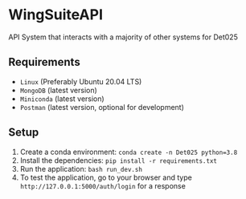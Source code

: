 # WingSuiteAPI
API System that interacts with a majority of other systems for Det025

## Requirements
* `Linux` (Preferably Ubuntu 20.04 LTS)
* `MongoDB` (latest version)
* `Miniconda` (latest version)
* `Postman` (latest version, optional for development)

## Setup
1. Create a conda environment: `conda create -n Det025 python=3.8`
2. Install the dependencies: `pip install -r requirements.txt`
3. Run the application: `bash run_dev.sh`
4. To test the application, go to your browser and type `http://127.0.0.1:5000/auth/login` for a response
